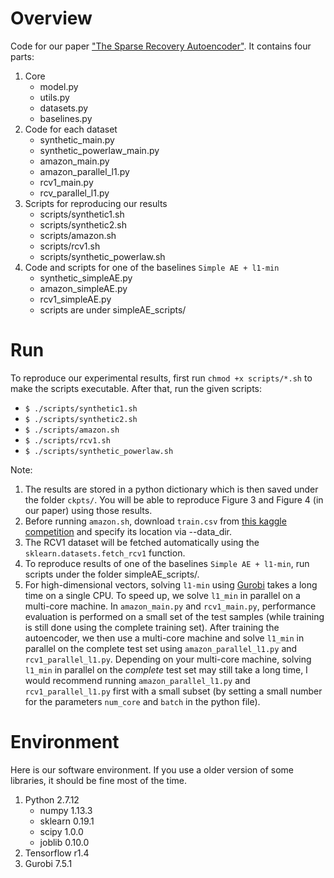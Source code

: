# Overview
Code for our paper ["The Sparse Recovery Autoencoder"](https://arxiv.org/abs/1806.10175). It contains four parts:
1. Core
   - model.py
   - utils.py
   - datasets.py
   - baselines.py
2. Code for each dataset
   - synthetic_main.py
   - synthetic_powerlaw_main.py
   - amazon_main.py
   - amazon_parallel_l1.py
   - rcv1_main.py
   - rcv_parallel_l1.py
3. Scripts for reproducing our results
   - scripts/synthetic1.sh
   - scripts/synthetic2.sh
   - scripts/amazon.sh
   - scripts/rcv1.sh
   - scripts/synthetic_powerlaw.sh
4. Code and scripts for one of the baselines `Simple AE + l1-min`
   - synthetic_simpleAE.py
   - amazon_simpleAE.py
   - rcv1_simpleAE.py
   - scripts are under simpleAE_scripts/


# Run
To reproduce our experimental results, first run `chmod +x scripts/*.sh` to make the scripts executable. After that, run the given scripts:
- `$ ./scripts/synthetic1.sh`
- `$ ./scripts/synthetic2.sh`
- `$ ./scripts/amazon.sh`
- `$ ./scripts/rcv1.sh`
- `$ ./scripts/synthetic_powerlaw.sh`

Note:
1. The results are stored in a python dictionary which is then saved under the folder `ckpts/`. You will be able to reproduce Figure 3 and Figure 4 (in our paper) using those results.
2. Before running `amazon.sh`, download `train.csv` from [this kaggle competition](https://www.kaggle.com/c/amazon-employee-access-challenge/data) and specify its location via --data_dir.
3. The RCV1 dataset will be fetched automatically using the `sklearn.datasets.fetch_rcv1` function.
4. To reproduce results of one of the baselines `Simple AE + l1-min`, run scripts under the folder simpleAE_scripts/.
5. For high-dimensional vectors, solving `l1-min` using [Gurobi](http://www.gurobi.com/) takes a long time on a single CPU. To speed up, we solve `l1_min` in parallel on a multi-core machine. In `amazon_main.py` and `rcv1_main.py`, performance evaluation is performed on a small set of the test samples (while training is still done using the complete training set). After training the autoencoder, we then use a multi-core machine and solve `l1_min` in parallel on the complete test set using `amazon_parallel_l1.py` and `rcv1_parallel_l1.py`. Depending on your multi-core machine, solving `l1_min` in parallel on the *complete* test set may still take a long time, I would recommend running `amazon_parallel_l1.py` and `rcv1_parallel_l1.py` first with a small subset (by setting a small number for the parameters `num_core` and `batch` in the python file).  


# Environment
Here is our software environment. If you use a older version of some libraries, it should be fine most of the time.

1. Python 2.7.12
   - numpy 1.13.3
   - sklearn 0.19.1
   - scipy 1.0.0
   - joblib 0.10.0
2. Tensorflow r1.4
3. Gurobi 7.5.1

